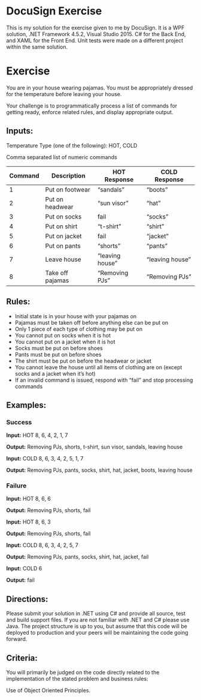 # DocuSign Exercise
This is my solution for the exercise given to me by DocuSign. It is a WPF solution, .NET Framework 4.5.2, Visual Studio 2015. C# for the Back End, and XAML for the Front End. Unit tests were made on a different project within the same solution.


Exercise
=========

You are in your house wearing pajamas. You must be appropriately dressed for the temperature before leaving your house.

Your challenge is to programmatically process a list of commands for getting ready, enforce related rules, and display appropriate output.


Inputs:
--------

Temperature Type (one of the following): HOT, COLD

Comma separated list of numeric commands

| Command	| Description	| HOT Response | COLD Response |
|---|---|---|---|
| 1	| Put on footwear	| “sandals” | “boots” |
| 2	| Put on headwear	| “sun visor”	| “hat” |
| 3	| Put on socks | fail | “socks” |
| 4	| Put on shirt | “t-shirt” | “shirt” |
| 5	| Put on jacket	| fail | “jacket” |
| 6	| Put on pants | “shorts” | “pants” |
| 7	| Leave house	| “leaving house”	| “leaving house” |
| 8 | Take off pajamas | “Removing PJs”	| “Removing PJs” |


Rules:
------

- Initial state is in your house with your pajamas on
- Pajamas must be taken off before anything else can be put on
- Only 1 piece of each type of clothing may be put on
- You cannot put on socks when it is hot
- You cannot put on a jacket when it is hot
- Socks must be put on before shoes
- Pants must be put on before shoes
- The shirt must be put on before the headwear or jacket
- You cannot leave the house until all items of clothing are on (except socks and a jacket when it’s hot)
- If an invalid command is issued, respond with “fail” and stop processing commands


Examples:
---------

### Success

**Input:** HOT 8, 6, 4, 2, 1, 7

**Output:** Removing PJs, shorts, t-shirt, sun visor, sandals, leaving house


**Input:** COLD 8, 6, 3, 4, 2, 5, 1, 7

**Output:** Removing PJs, pants, socks, shirt, hat, jacket, boots, leaving house

### Failure

**Input:** HOT 8, 6, 6

**Output:** Removing PJs, shorts, fail


**Input:** HOT 8, 6, 3

**Output:** Removing PJs, shorts, fail


**Input:** COLD 8, 6, 3, 4, 2, 5, 7

**Output:** Removing PJs, pants, socks, shirt, hat, jacket, fail


**Input:** COLD 6

**Output:** fail


Directions:
-----------

Please submit your solution in .NET using C# and provide all source, test and build support files. If you are not familiar with .NET and C# please use Java. The project structure is up to you, but assume that this code will be deployed to production and your peers will be maintaining the code going forward.


Criteria:
---------

You will primarily be judged on the code directly related to the implementation of the stated problem and business rules:

Use of Object Oriented Principles.

